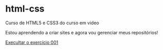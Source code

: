 # html-css
 Curso de HTML5 e CSS3 do curso em video

Estou aprendendo a criar sites e agora vou gerenciar meus repositórios!

<a href="https://k4mir.github.io/html-css/exercicios/ex001/index.html">Execultar o exercício 001</a>